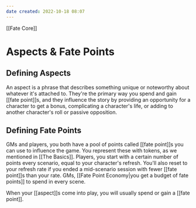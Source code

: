 ```yaml
---
date created: 2022-10-18 08:07
---
```


[[Fate Core]]

# Aspects & Fate Points

## Defining Aspects

An aspect is a phrase that describes something unique or noteworthy about whatever it's attached to. They're the primary way you spend and gain [[fate point]]s, and they influence the story by providing an opportunity for a character to get a bonus, complicating a character's life, or adding to another character's roll or passive opposition.

## Defining Fate Points

GMs and players, you both have a pool of points called [[fate point]]s you can use to influence the game. You represent these with tokens, as we mentioned in [[The Basics]]. Players, you start with a certain number of points every scenario, equal to your character's refresh. You'll also reset to your refresh rate if you ended a mid-scenario session with fewer [[fate point]]s than your rate. GMs, [[Fate Point Economy|you get a budget of fate points]] to spend in every scene.

When your [[aspect]]s come into play, you will usually spend or gain a [[fate point]].
